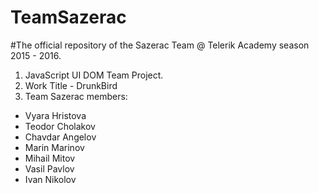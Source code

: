 # TeamSazerac
#The official repository of the Sazerac Team @ Telerik Academy season 2015 - 2016.
1. JavaScript UI DOM Team Project. 
2. Work Title - DrunkBird
3. Team Sazerac members:
  - Vyara Hristova
  - Teodor Cholakov
  - Chavdar Angelov
  - Marin Marinov
  - Mihail Mitov
  - Vasil Pavlov 
  - Ivan Nikolov

